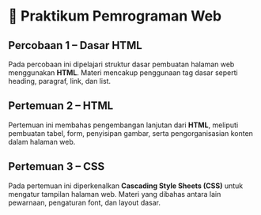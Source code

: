 # 📘 Praktikum Pemrograman Web

## Percobaan 1 – Dasar HTML
Pada percobaan ini dipelajari struktur dasar pembuatan halaman web menggunakan **HTML**. Materi mencakup penggunaan tag dasar seperti heading, paragraf, link, dan list.

## Pertemuan 2 – HTML
Pertemuan ini membahas pengembangan lanjutan dari **HTML**, meliputi pembuatan tabel, form, penyisipan gambar, serta pengorganisasian konten dalam halaman web.

## Pertemuan 3 – CSS
Pada pertemuan ini diperkenalkan **Cascading Style Sheets (CSS)** untuk mengatur tampilan halaman web. Materi yang dibahas antara lain pewarnaan, pengaturan font, dan layout dasar.
